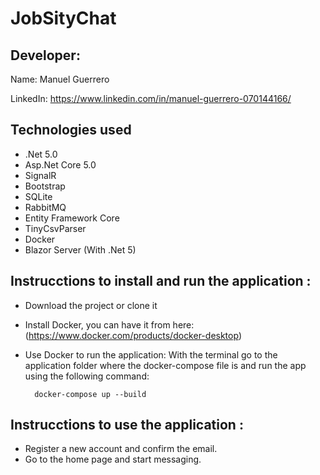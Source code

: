 # JobSityChat

## Developer:
Name: Manuel Guerrero

LinkedIn: https://www.linkedin.com/in/manuel-guerrero-070144166/

## Technologies used

- .Net 5.0
- Asp.Net Core 5.0
- SignalR
- Bootstrap 
- SQLite
- RabbitMQ
- Entity Framework Core
- TinyCsvParser
- Docker
- Blazor Server (With .Net 5)

## Instrucctions to install and run the application :

- Download the project or clone it
- Install Docker, you can have it from here: (https://www.docker.com/products/docker-desktop)
- Use Docker to run the application: With the terminal go to the application folder where the docker-compose file is and run the app using the following command:

  ````
	docker-compose up --build
	````

## Instrucctions to use the application :

- Register a new account and confirm the email.
- Go to the home page and start messaging.
